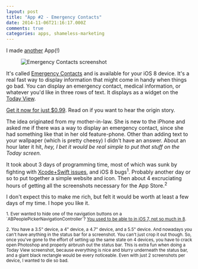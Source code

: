 ```yaml
---
layout: post
title: "App #2 - Emergency Contacts"
date: 2014-11-06T21:16:17.000Z
comments: true
categories: apps, shameless-marketing
---
```

I made [another](http://blog.swilliams.me/words/2013/12/16/i-made-an-app/) App(!)

<figure class="pull-right">
    <img alt="Emergency Contacts screenshot" src="/images/assets/ec-screenshot.png">
</figure>

It's called [Emergency Contacts](http://emergencycontacts.org/) and is available for your iOS 8 device. It's a real fast way to display information that might come in handy when things go bad. You can display an emergency contact, medical information, or whatever you'd like in three rows of text. It displays as a widget on the [Today View](http://www.imore.com/how-use-today-view-widgets-ios-8).

[Get it now for just $0.99](https://itunes.apple.com/us/app/emergency-contacts-ice-widget/id931010448?ls=1&mt=8). Read on if you want to hear the origin story.

The idea originated from my mother-in-law. She is new to the iPhone and asked me if there was a way to display an emergency contact, since she had something like that in her old feature-phone. Other than adding text to your wallpaper (which is pretty cheesy) I didn't have an answer. About an hour later it hit, *hey, I bet it would be real simple to put that stuff on the Today screen.*

It took about 3 days of programming time, most of which was sunk by fighting with [Xcode+Swift issues](http://blog.swilliams.me/words/2014/10/30/dealing-with-xcode-and-swift/), and iOS 8 bugs<sup>1</sup>. Probably another day or so to put together a simple website and icon. Then about 4 excruciating hours of getting all the screenshots necessary for the App Store.<sup>2</sup>

I don't expect this to make me rich, but felt it would be worth at least a few days of my time. I hope you like it.

<div class="footnotes">
<p><small>
1. Ever wanted to hide one of the navigation buttons on a `ABPeoplePickerNavigationController`? <a href="http://openradar.appspot.com/radar?id=5234709428699136">You used to be able to in iOS 7, not so much in 8</a>.
</small></p>
<p><small>
2. You have a 3.5" device, a 4" device, a 4.7" device, and a 5.5" device. And nowadays you can't have anything in the status bar for a screenshot. You can't just crop it out though. So, once you've gone to the effort of setting up the same state on 4 devices, you have to crack open Photoshop and properly airbrush out the status bar. This is extra fun when doing a Today View screenshot, because everything is nice and blurry underneath the status bar, and a giant black rectangle would be every noticeable. Even with just 2 screenshots per device, I wanted to die so bad.
</small></p>
</div>

